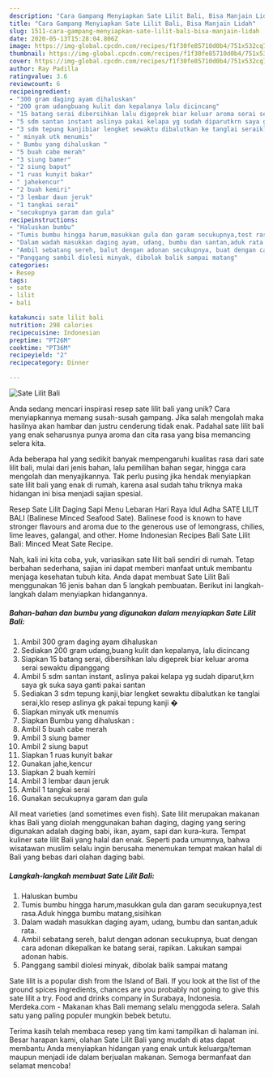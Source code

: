 ```yaml
---
description: "Cara Gampang Menyiapkan Sate Lilit Bali, Bisa Manjain Lidah"
title: "Cara Gampang Menyiapkan Sate Lilit Bali, Bisa Manjain Lidah"
slug: 1511-cara-gampang-menyiapkan-sate-lilit-bali-bisa-manjain-lidah
date: 2020-05-13T15:28:04.806Z
image: https://img-global.cpcdn.com/recipes/f1f30fe85710d0b4/751x532cq70/sate-lilit-bali-foto-resep-utama.jpg
thumbnail: https://img-global.cpcdn.com/recipes/f1f30fe85710d0b4/751x532cq70/sate-lilit-bali-foto-resep-utama.jpg
cover: https://img-global.cpcdn.com/recipes/f1f30fe85710d0b4/751x532cq70/sate-lilit-bali-foto-resep-utama.jpg
author: Ray Padilla
ratingvalue: 3.6
reviewcount: 6
recipeingredient:
- "300 gram daging ayam dihaluskan"
- "200 gram udangbuang kulit dan kepalanya lalu dicincang"
- "15 batang serai dibersihkan lalu digeprek biar keluar aroma serai sewaktu dipanggang"
- "5 sdm santan instant aslinya pakai kelapa yg sudah diparutkrn saya gk suka saya ganti pakai santan"
- "3 sdm tepung kanjibiar lengket sewaktu dibalutkan ke tanglai seraiklo resep aslinya gk pakai tepung kanji "
- " minyak utk menumis"
- " Bumbu yang dihaluskan "
- "5 buah cabe merah"
- "3 siung bamer"
- "2 siung baput"
- "1 ruas kunyit bakar"
- " jahekencur"
- "2 buah kemiri"
- "3 lembar daun jeruk"
- "1 tangkai serai"
- "secukupnya garam dan gula"
recipeinstructions:
- "Haluskan bumbu"
- "Tumis bumbu hingga harum,masukkan gula dan garam secukupnya,test rasa.Aduk hingga bumbu matang,sisihkan"
- "Dalam wadah masukkan daging ayam, udang, bumbu dan santan,aduk rata."
- "Ambil sebatang sereh, balut dengan adonan secukupnya, buat dengan cara adonan dikepalkan ke batang serai, rapikan. Lakukan sampai adonan habis."
- "Panggang sambil diolesi minyak, dibolak balik sampai matang"
categories:
- Resep
tags:
- sate
- lilit
- bali

katakunci: sate lilit bali 
nutrition: 298 calories
recipecuisine: Indonesian
preptime: "PT26M"
cooktime: "PT36M"
recipeyield: "2"
recipecategory: Dinner

---
```



![Sate Lilit Bali](https://img-global.cpcdn.com/recipes/f1f30fe85710d0b4/751x532cq70/sate-lilit-bali-foto-resep-utama.jpg)

Anda sedang mencari inspirasi resep sate lilit bali yang unik? Cara menyiapkannya memang susah-susah gampang. Jika salah mengolah maka hasilnya akan hambar dan justru cenderung tidak enak. Padahal sate lilit bali yang enak seharusnya punya aroma dan cita rasa yang bisa memancing selera kita.

Ada beberapa hal yang sedikit banyak mempengaruhi kualitas rasa dari sate lilit bali, mulai dari jenis bahan, lalu pemilihan bahan segar, hingga cara mengolah dan menyajikannya. Tak perlu pusing jika hendak menyiapkan sate lilit bali yang enak di rumah, karena asal sudah tahu triknya maka hidangan ini bisa menjadi sajian spesial.

Resep Sate Lilit Daging Sapi Menu Lebaran Hari Raya Idul Adha SATE LILIT BALI (Balinese Minced Seafood Sate). Balinese food is known to have stronger flavours and aroma due to the generous use of lemongrass, chilies, lime leaves, galangal, and other. Home Indonesian Recipes Bali Sate Lilit Bali: Minced Meat Sate Recipe.


Nah, kali ini kita coba, yuk, variasikan sate lilit bali sendiri di rumah. Tetap berbahan sederhana, sajian ini dapat memberi manfaat untuk membantu menjaga kesehatan tubuh kita. Anda dapat membuat Sate Lilit Bali menggunakan 16 jenis bahan dan 5 langkah pembuatan. Berikut ini langkah-langkah dalam menyiapkan hidangannya.

<!--inarticleads1-->

##### Bahan-bahan dan bumbu yang digunakan dalam menyiapkan Sate Lilit Bali:

1. Ambil 300 gram daging ayam dihaluskan
1. Sediakan 200 gram udang,buang kulit dan kepalanya, lalu dicincang
1. Siapkan 15 batang serai, dibersihkan lalu digeprek biar keluar aroma serai sewaktu dipanggang
1. Ambil 5 sdm santan instant, aslinya pakai kelapa yg sudah diparut,krn saya gk suka saya ganti pakai santan
1. Sediakan 3 sdm tepung kanji,biar lengket sewaktu dibalutkan ke tanglai serai,klo resep aslinya gk pakai tepung kanji �
1. Siapkan  minyak utk menumis
1. Siapkan  Bumbu yang dihaluskan :
1. Ambil 5 buah cabe merah
1. Ambil 3 siung bamer
1. Ambil 2 siung baput
1. Siapkan 1 ruas kunyit bakar
1. Gunakan  jahe,kencur
1. Siapkan 2 buah kemiri
1. Ambil 3 lembar daun jeruk
1. Ambil 1 tangkai serai
1. Gunakan secukupnya garam dan gula


All meat varieties (and sometimes even fish). Sate lilit merupakan makanan khas Bali yang diolah menggunakan bahan daging, daging yang sering digunakan adalah daging babi, ikan, ayam, sapi dan kura-kura. Tempat kuliner sate lilit Bali yang halal dan enak. Seperti pada umumnya, bahwa wisatawan muslim selalu ingin berusaha menemukan tempat makan halal di Bali yang bebas dari olahan daging babi. 

<!--inarticleads2-->

##### Langkah-langkah membuat Sate Lilit Bali:

1. Haluskan bumbu
1. Tumis bumbu hingga harum,masukkan gula dan garam secukupnya,test rasa.Aduk hingga bumbu matang,sisihkan
1. Dalam wadah masukkan daging ayam, udang, bumbu dan santan,aduk rata.
1. Ambil sebatang sereh, balut dengan adonan secukupnya, buat dengan cara adonan dikepalkan ke batang serai, rapikan. Lakukan sampai adonan habis.
1. Panggang sambil diolesi minyak, dibolak balik sampai matang


Sate lilit is a popular dish from the Island of Bali. If you look at the list of the ground spices ingredients, chances are you probably not going to give this sate lilit a try. Food and drinks company in Surabaya, Indonesia. Merdeka.com - Makanan khas Bali memang selalu menggoda selera. Salah satu yang paling populer mungkin bebek betutu. 

Terima kasih telah membaca resep yang tim kami tampilkan di halaman ini. Besar harapan kami, olahan Sate Lilit Bali yang mudah di atas dapat membantu Anda menyiapkan hidangan yang enak untuk keluarga/teman maupun menjadi ide dalam berjualan makanan. Semoga bermanfaat dan selamat mencoba!
